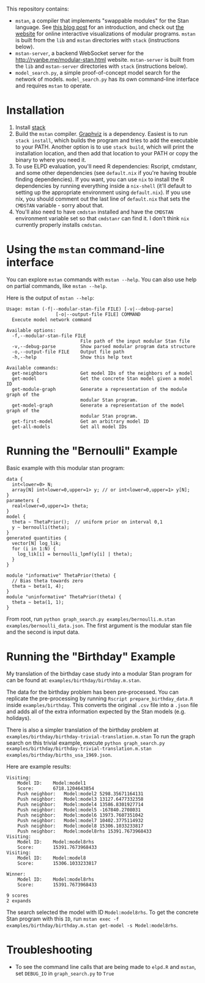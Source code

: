 This repository contains:
 * `mstan`, a compiler that implements "swappable modules" for the Stan language. See [this blog post](https://statmodeling.stat.columbia.edu/2021/11/19/drawing-maps-of-model-space-with-modular-stan/) for an introduction, and check out [the website](http://ryanbe.me/modular-stan.html) for online interactive visualizations of modular programs.
   `mstan` is built from the `lib` and `mstan` directories with `stack` (instructions below).
 * `mstan-server`, a backend WebSocket server for the http://ryanbe.me/modular-stan.html website. `mstan-server` is built from the `lib` and `mstan-server` directories with `stack` (instructions below).
 * `model_search.py`, a simple proof-of-concept model search for the network of models. `model_search.py` has its own command-line interface and requires `mstan` to operate.

# Installation
 1. Install [stack](https://docs.haskellstack.org/en/stable/install_and_upgrade/)
 3. Build the `mstan` compiler. [Graphviz](https://graphviz.org/) is a dependency. Easiest is to run `stack install`, which builds the program and tries to add the executable to your PATH. Another option is to use `stack build`, which will print the installation location, and then add that location to your PATH or copy the binary to where you need it.
 4. To use ELPD evaluation, you'll need R dependencies: Rscript, cmdstanr, and some other dependencies (see `default.nix` if you're having trouble finding dependencies). If you want, you can use `nix` to install the R dependencies by running everything inside a `nix-shell` (it'll default to setting up the appropriate environment using `default.nix`). If you use nix, you should comment out the last line of `default.nix` that sets the `CMDSTAN` variable - sorry about that.
 5. You'll also need to have `cmdstan` installed and have the `CMDSTAN` environment variable set so that `cmdstanr` can find it. I don't think `nix` currently properly installs `cmdstan`.
 
# Using the `mstan` command-line interface
You can explore `mstan` commands with `mstan --help`. You can also use help on partial commands, like `mstan --help`.

Here is the output of `mstan --help`:
```
Usage: mstan (-f|--modular-stan-file FILE) [-v|--debug-parse] 
                  [-o|--output-file FILE] COMMAND
  Execute model network command

Available options:
  -f,--modular-stan-file FILE
                           File path of the input modular Stan file
  -v,--debug-parse         Show parsed modular program data structure
  -o,--output-file FILE    Output file path
  -h,--help                Show this help text

Available commands:
  get-neighbors            Get model IDs of the neighbors of a model
  get-model                Get the concrete Stan model given a model ID
  get-module-graph         Generate a representation of the module graph of the
                           modular Stan program.
  get-model-graph          Generate a representation of the model graph of the
                           modular Stan program.
  get-first-model          Get an arbitrary model ID
  get-all-models           Get all model IDs
```

# Running the "Bernoulli" Example

Basic example with this modular stan program:
```
data {
  int<lower=0> N;
  array[N] int<lower=0,upper=1> y; // or int<lower=0,upper=1> y[N];
}
parameters {
  real<lower=0,upper=1> theta;
}
model {
  theta ~ ThetaPrior();  // uniform prior on interval 0,1
  y ~ bernoulli(theta);
}
generated quantities {
  vector[N] log_lik;
  for (i in 1:N) {
    log_lik[i] = bernoulli_lpmf(y[i] | theta);
  }
}

module "informative" ThetaPrior(theta) {
  // Bias theta towards zero
  theta ~ beta(1, 4);
}
module "uninformative" ThetaPrior(theta) {
  theta ~ beta(1, 1);
}
```

From root, run `python graph_search.py examples/bernoulli.m.stan examples/bernoulli_data.json`.
The first argument is the modular stan file and the second is input data.

# Running the "Birthday" Example

My translation of the birthday case study into a modular Stan program for can be found at: `examples/birthday/birthday.m.stan`.

The data for the birthday problem has been pre-processed. You can replicate the pre-processing by running `Rscript prepare_birthday_data.R` inside `examples/birthday`. This converts the original `.csv` file into a `.json` file and adds all of the extra information expected by the Stan models (e.g. holidays).

There is also a simpler translation of the birthday problem at `examples/birthday/birthday-trivial-translation.m.stan` To run the graph search on this trivial example, execute `python graph_search.py examples/birthday/birthday-trivial-translation.m.stan examples/birthday/births_usa_1969.json`.

Here are example results:
```
Visiting:
	Model ID:	 Model:model1
	Score:		 6718.1204643854
	Push neighbor:	 Model:model2 5298.35671164131
	Push neighbor:	 Model:model3 13127.6477332358
	Push neighbor:	 Model:model4 13586.8301927714
	Push neighbor:	 Model:model5 -167840.2708031
	Push neighbor:	 Model:model6 13973.7607351042
	Push neighbor:	 Model:model7 10402.3775114932
	Push neighbor:	 Model:model8 15306.1033233817
	Push neighbor:	 Model:model8rhs 15391.7673968433
Visiting:
	Model ID:	 Model:model8rhs
	Score:		 15391.7673968433
Visiting:
	Model ID:	 Model:model8
	Score:		 15306.1033233817

Winner:
	Model ID:	 Model:model8rhs
	Score:		 15391.7673968433
  
9 scores
2 expands
```

The search selected the model with ID `Model:model8rhs`. To get the concrete Stan program with this `ID`, run `mstan exec -f examples/birthday/birthday.m.stan get-model -s Model:model8rhs`.

# Troubleshooting
 * To see the command line calls that are being made to `elpd.R` and `mstan`, set `DEBUG_IO` in `graph_search.py` to `True`
